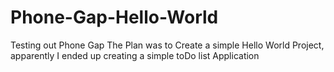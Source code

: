 # Phone-Gap-Hello-World
Testing out Phone Gap
The Plan was to Create a simple Hello World Project, apparently I ended up creating a simple toDo list Application